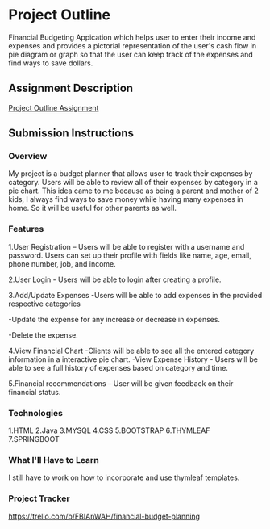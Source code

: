 # Project Outline
Financial Budgeting Appication which helps user to enter their income and expenses and provides a pictorial representation of the user's cash flow in pie diagram or graph so that the user can keep track of the expenses and find ways to save dollars. 



## Assignment Description
[Project Outline Assignment](https://education.launchcode.org/liftoff/modules/assignments/project-outline)

## Submission Instructions

### Overview
My project is a budget planner that allows user to track their expenses by category. 
Users will be able to review all of their expenses by category in a pie chart.
This idea came to me because as being a parent and mother of 2 kids, I always find ways to save money while having many 
expenses in home. So it will be useful for other parents as well.
### Features
1.User Registration – Users will be able to register with a username and password. Users can set up their profile with fields like name, age, email, phone number, job, and income.

2.User Login - Users will be able to login after creating a profile.

3.Add/Update Expenses
-Users will be able to add expenses in the provided respective categories

-Update the expense for any increase or decrease in expenses.

-Delete the expense.

4.View Financial Chart
-Clients will be able to see all the entered category information in a interactive pie chart.
-View Expense History - Users will be able to see a full history of expenses based on category and time.

5.Financial recommendations – User will be given feedback on their financial status.
 
### Technologies

1.HTML
2.Java
3.MYSQL
4.CSS
5.BOOTSTRAP
6.THYMLEAF 
7.SPRINGBOOT
### What I'll Have to Learn
I still have to work on how to incorporate and use thymleaf templates.
### Project Tracker
https://trello.com/b/FBIAnWAH/financial-budget-planning
